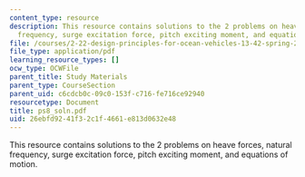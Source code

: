 ```yaml
---
content_type: resource
description: This resource contains solutions to the 2 problems on heave forces, natural
  frequency, surge excitation force, pitch exciting moment, and equations of motion.
file: /courses/2-22-design-principles-for-ocean-vehicles-13-42-spring-2005/26ebfd9241f32c1f4661e813d0632e48_ps8_soln.pdf
file_type: application/pdf
learning_resource_types: []
ocw_type: OCWFile
parent_title: Study Materials
parent_type: CourseSection
parent_uid: c6cdcb0c-09c0-153f-c716-fe716ce92940
resourcetype: Document
title: ps8_soln.pdf
uid: 26ebfd92-41f3-2c1f-4661-e813d0632e48
---
```

This resource contains solutions to the 2 problems on heave forces, natural frequency, surge excitation force, pitch exciting moment, and equations of motion.

